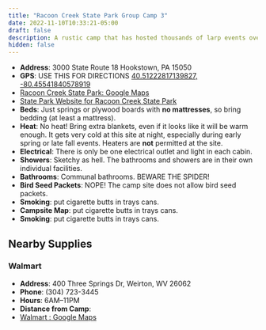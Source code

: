 ```yaml
---
title: "Racoon Creek State Park Group Camp 3"
date: 2022-11-10T10:33:21-05:00
draft: false
description: A rustic camp that has hosted thousands of larp events over the years. 
hidden: false
---
```


- **Address**: 3000 State Route 18 Hookstown, PA 15050
- **GPS**: USE THIS FOR DIRECTIONS [40.51222817139827, -80.45541840578919](https://goo.gl/maps/68MRVEXHLQa4d9dF7)
- [Racoon Creek State Park: Google Maps](https://www.google.com/maps/place/Sequanota+Lutheran+Conr+Center+and+Camp/@40.1787971,-79.1056356,344m/data=!3m1!1e3!4m12!1m6!3m5!1s0x0:0xcf492179dd15a9c1!2sSequanota+Lutheran+Conr+Center+and+Camp!8m2!3d40.1801066!4d-79.1005889!3m4!1s0x0:0xcf492179dd15a9c1!8m2!3d40.1801066!4d-79.1005889!5m1!1e4)
- [State Park Website for Racoon Creek State Park](https://www.dcnr.pa.gov/StateParks/FindAPark/RaccoonCreekStatePark/Pages/default.aspx)
- **Beds**: Just springs or plywood boards with **no mattresses**, so bring bedding (at least a mattress). 
- **Heat**: No heat! Bring extra blankets, even if it looks like it will be warm enough. It gets very cold at this site at night, especially during early spring or late fall events. Heaters are **not** permitted at the site. 
- **Electrical**: There is only be one electrical outlet and light in each cabin. 
- **Showers**: Sketchy as hell. The bathrooms and showers are in their own individual facilities.
- **Bathrooms**: Communal bathrooms. BEWARE THE SPIDER!
- **Bird Seed Packets**: NOPE!  The camp site does not allow bird seed packets.
- **Smoking**:  put cigarette butts in trays cans.
- **Campsite Map**:  put cigarette butts in trays cans.
- **Smoking**:  put cigarette butts in trays cans.

## Nearby Supplies


### Walmart

- **Address**: 400 Three Springs Dr, Weirton, WV 26062
- **Phone**: (304) 723-3445
- **Hours**: 6AM–11PM
- **Distance from Camp**: 
- [Walmart : Google Maps](https://goo.gl/maps/7RFALpeCACC9bJbG6)

